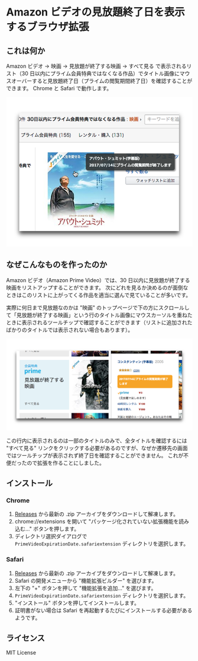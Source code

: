 # Amazon ビデオの見放題終了日を表示するブラウザ拡張

## これは何か

Amazon ビデオ → 映画 → 見放題が終了する映画 → すべて見る
で表示されるリスト（30 日以内にプライム会員特典ではなくなる作品）でタイトル画像にマウスオーバーすると見放題終了日（プライムの閲覧期間終了日）を確認することができます。
Chrome と Safari で動作します。

![how-it-works](screen1.png)

## なぜこんなものを作ったのか

Amazon ビデオ（Amazon Prime Video）では、30 日以内に見放題が終了する映画をリストアップすることができます。
次にどれを見るか決めるのが面倒なときはこのリストに上がってくる作品を適当に選んで見ていることが多いです。

実際に何日まで見放題なのかは "映画" のトップページで下の方にスクロールして「見放題が終了する映画」という行のタイトル画像にマウスカーソルを重ねたときに表示されるツールチップで確認することができます（リストに追加されたばかりのタイトルでは表示されない場合もあります）。

![example](screen2.png)

この行内に表示されるのは一部のタイトルのみで、全タイトルを確認するには "すべて見る" リンクをクリックする必要があるのですが、なぜか遷移先の画面ではツールチップが表示されず終了日を確認することができません。
これが不便だったので拡張を作ることにしました。

## インストール

### Chrome

1. [Releases](https://github.com/harawata/prime-video-expiration-date/releases/) から最新の .zip アーカイブをダウンロードして解凍します。
2. chrome://extensions を開いて "パッケージ化されていない拡張機能を読み込む..." ボタンを押します。
3. ディレクトリ選択ダイアログで `PrimeVideoExpirationDate.safariextension` ディレクトリを選択します。

### Safari

1. [Releases](https://github.com/harawata/prime-video-expiration-date/releases/) から最新の .zip アーカイブをダウンロードして解凍します。
2. Safari の開発メニューから "機能拡張ビルダー" を選びます。
3. 左下の "+" ボタンを押して "機能拡張を追加…" を選びます。
4. `PrimeVideoExpirationDate.safariextension` ディレクトリを選択します。
5. "インストール" ボタンを押してインストールします。
6. 証明書がない場合は Safari を再起動するたびにインストールする必要があるようです。

## ライセンス

MIT License
